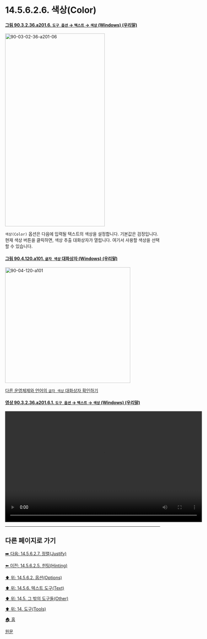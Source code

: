 # 14.5.6.2.6. 색상(Color)

<a id="90-03-02-36-a201-06"></a>

#### [그림 90.3.2.36.a201.6. `도구 옵션` → `텍스트` → `색상` (Windows) (우리말)](./90-03-02-36-text.md#90-03-02-36-a201-06)
<img width="324" height="627" alt="90-03-02-36-a201-06" src="https://github.com/wonder13662/gimp/assets/15767104/8ca0b461-384b-447f-b05f-069a2aa13f52" />

`색상(Color)` 옵션은 다음에 입력될 텍스트의 색상을 설정합니다. 기본값은 검정입니다. 현재 색상 버튼을 클릭하면, 색상 추출 대화상자가 열립니다. 여기서 사용할 색상을 선택할 수 있습니다.

<a id="90-04-120-a101"></a>

#### [그림 90.4.120.a101. `글자 색상` 대화상자 (Windows) (우리말)](./90-04-120-text_color.md#90-04-120-a101)
<img width="407" height="376" alt="90-04-120-a101" src="https://github.com/wonder13662/gimp/assets/15767104/04bbdd4c-7551-4510-887c-ae2ada460af9" />

[다른 운영체제와 언어의 `글자 색상` 대화상자 확인하기](./90-04-120-text_color.md#90-04-120-a102)

<a id="90-03-02-36-a201-06-01"></a>

#### [영상 90.3.2.36.a201.6.1. `도구 옵션` → `텍스트` → `색상` (Windows) (우리말)](./90-03-02-36-text.md#90-03-02-36-a201-06-01)
<video controls="controls" width="640" height="360" src="https://github.com/wonder13662/gimp/assets/15767104/75128480-265d-45ef-95a0-dc1a7e8caaac"></video>

***

## 다른 페이지로 가기

[➡️ 다음: 14.5.6.2.7. 정렬(Justify)](./14-05-06-02-07-justify.md)

[⬅️ 이전: 14.5.6.2.5. 힌팅(Hinting)](./14-05-06-02-05-hinting.md)

[⬆️ 위: 14.5.6.2. 옵션(Options)](./14-05-06-02-00-options.md)

[⬆️ 위: 14.5.6. 텍스트 도구(Text)](./14-05-06-00-text.md)

[⬆️ 위: 14.5. 그 밖의 도구들(Other)](./14-05-00-other.md)

[⬆️ 위: 14. 도구(Tools)](./14-00-tools.md)

[🏠 홈](./00-home.md)

[원문](https://docs.gimp.org/2.10/ko/gimp-tool-text.html#idm17062)